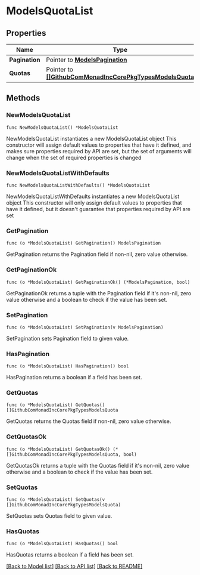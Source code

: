 # ModelsQuotaList

## Properties

Name | Type | Description | Notes
------------ | ------------- | ------------- | -------------
**Pagination** | Pointer to [**ModelsPagination**](ModelsPagination.md) |  | [optional] 
**Quotas** | Pointer to [**[]GithubComMonadIncCorePkgTypesModelsQuota**](GithubComMonadIncCorePkgTypesModelsQuota.md) |  | [optional] 

## Methods

### NewModelsQuotaList

`func NewModelsQuotaList() *ModelsQuotaList`

NewModelsQuotaList instantiates a new ModelsQuotaList object
This constructor will assign default values to properties that have it defined,
and makes sure properties required by API are set, but the set of arguments
will change when the set of required properties is changed

### NewModelsQuotaListWithDefaults

`func NewModelsQuotaListWithDefaults() *ModelsQuotaList`

NewModelsQuotaListWithDefaults instantiates a new ModelsQuotaList object
This constructor will only assign default values to properties that have it defined,
but it doesn't guarantee that properties required by API are set

### GetPagination

`func (o *ModelsQuotaList) GetPagination() ModelsPagination`

GetPagination returns the Pagination field if non-nil, zero value otherwise.

### GetPaginationOk

`func (o *ModelsQuotaList) GetPaginationOk() (*ModelsPagination, bool)`

GetPaginationOk returns a tuple with the Pagination field if it's non-nil, zero value otherwise
and a boolean to check if the value has been set.

### SetPagination

`func (o *ModelsQuotaList) SetPagination(v ModelsPagination)`

SetPagination sets Pagination field to given value.

### HasPagination

`func (o *ModelsQuotaList) HasPagination() bool`

HasPagination returns a boolean if a field has been set.

### GetQuotas

`func (o *ModelsQuotaList) GetQuotas() []GithubComMonadIncCorePkgTypesModelsQuota`

GetQuotas returns the Quotas field if non-nil, zero value otherwise.

### GetQuotasOk

`func (o *ModelsQuotaList) GetQuotasOk() (*[]GithubComMonadIncCorePkgTypesModelsQuota, bool)`

GetQuotasOk returns a tuple with the Quotas field if it's non-nil, zero value otherwise
and a boolean to check if the value has been set.

### SetQuotas

`func (o *ModelsQuotaList) SetQuotas(v []GithubComMonadIncCorePkgTypesModelsQuota)`

SetQuotas sets Quotas field to given value.

### HasQuotas

`func (o *ModelsQuotaList) HasQuotas() bool`

HasQuotas returns a boolean if a field has been set.


[[Back to Model list]](../README.md#documentation-for-models) [[Back to API list]](../README.md#documentation-for-api-endpoints) [[Back to README]](../README.md)



